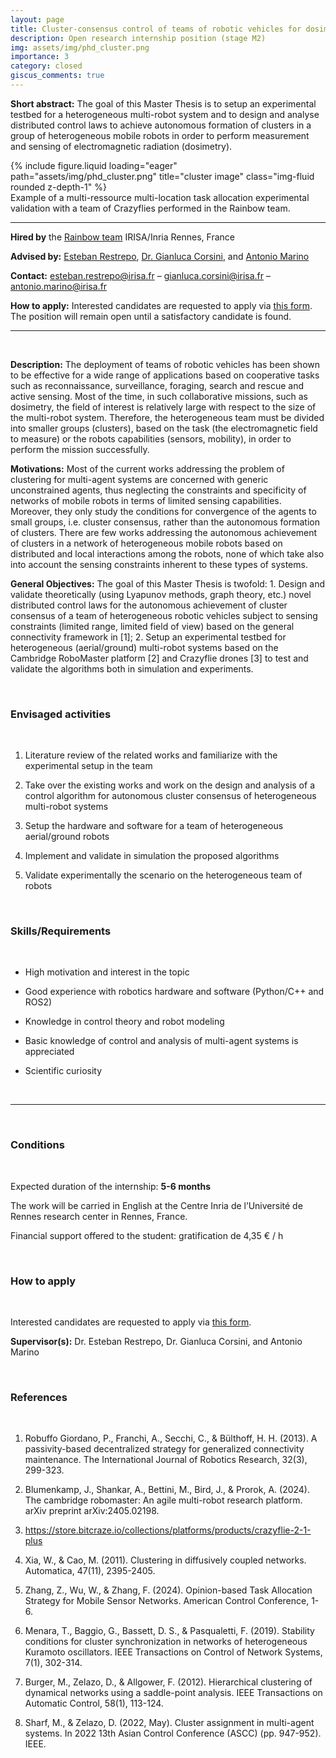 ```yaml
---
layout: page
title: Cluster-consensus control of teams of robotic vehicles for dosimetry
description: Open research internship position (stage M2)
img: assets/img/phd_cluster.png
importance: 3
category: closed
giscus_comments: true
---
```


**Short abstract:** The goal of this Master Thesis is to setup an experimental testbed for a heterogeneous multi-robot system and to design and analyse distributed control laws to achieve autonomous formation of clusters in a group of heterogeneous mobile robots in order to perform measurement and sensing of electromagnetic radiation (dosimetry).

<div class="row">
    <div class="col-sm mt-3 mt-md-0">
        {% include figure.liquid loading="eager" path="assets/img/phd_cluster.png" title="cluster image" class="img-fluid rounded z-depth-1" %}
    </div>
</div>
<div class="caption">
    Example of a multi-ressource multi-location task allocation experimental validation with a team of Crazyflies performed in the Rainbow team.
</div>

<hr>

**Hired by** the [Rainbow team](https://team.inria.fr/rainbow/) IRISA/Inria Rennes, France

**Advised by:** [Esteban Restrepo](https://erestrep.github.io/), [Dr. Gianluca Corsini](https://team.inria.fr/rainbow/fr/team/gianluca-corsini/), and [Antonio Marino](https://team.inria.fr/rainbow/fr/antonio-marino/)

**Contact:** [esteban.restrepo@irisa.fr](mailto:esteban.restrepo@irisa.fr) – [gianluca.corsini@irisa.fr](mailto:gianluca.corsini@irisa.fr) – [antonio.marino@irisa.fr](mailto:antonio.marino@irisa.fr)

**How to apply:**  Interested candidates are requested to apply via [this form](https://team.inria.fr/rainbow/appl-form-int-clus-cons/). The position will remain open until a satisfactory candidate is found.

<hr>

<br>

**Description:** The deployment of teams of robotic vehicles has been shown to be effective for a wide range of applications based on cooperative tasks such as reconnaissance, surveillance, foraging, search and rescue and active sensing. Most of the time, in such collaborative missions, such as dosimetry, the field of interest is relatively large with respect to the size of the multi-robot system. Therefore, the heterogeneous team must be divided into smaller groups (clusters), based on the task (the electromagnetic field to measure) or the robots capabilities (sensors, mobility), in order to perform the mission successfully.

**Motivations:** Most of the current works addressing the problem of clustering for multi-agent systems are concerned with generic unconstrained agents, thus neglecting the constraints and specificity of networks of mobile robots in terms of limited sensing capabilities. Moreover, they only study the conditions for convergence of the agents to small groups, i.e. cluster consensus, rather than the autonomous formation of clusters. There are few works addressing the autonomous achievement of clusters in a network of heterogeneous mobile robots based on distributed and local interactions among the robots, none of which take also into account the sensing constraints inherent to these types of systems.

**General Objectives:** The goal of this Master Thesis is twofold: 1. Design and validate theoretically (using Lyapunov methods, graph theory, etc.) novel distributed control laws for the autonomous achievement of cluster consensus of a team of heterogeneous robotic vehicles subject to sensing constraints (limited range, limited field of view) based on the general connectivity framework in [1]; 2. Setup an experimental testbed for heterogeneous (aerial/ground) multi-robot systems based on the Cambridge RoboMaster platform [2] and Crazyflie drones [3] to test and validate the algorithms both in simulation and experiments.

<br>
<h3 class="subsection-title">Envisaged activities</h3>
<br>

1. Literature review of the related works and familiarize with the experimental setup in the team

1. Take over the existing works and work on the design and analysis of a control algorithm for autonomous cluster consensus of heterogeneous multi-robot systems

1. Setup the hardware and software for a team of heterogeneous aerial/ground robots 

1. Implement and validate in simulation the proposed algorithms

1. Validate experimentally the scenario on the heterogeneous team of robots

<br>
<h3 class="subsection-title">Skills/Requirements</h3>
<br>

* High motivation and interest in the topic

* Good experience with robotics hardware and software (Python/C++ and ROS2)

* Knowledge in control theory and robot modeling

* Basic knowledge of control and analysis of multi-agent systems is appreciated

* Scientific curiosity

<br>
<hr>
<br>

<h3 class="subsection-title">Conditions</h3>
<br>

Expected duration of the internship: **5-6 months**

The work will be carried in English at the Centre Inria de l’Université de Rennes research center in Rennes, France.

Financial support offered to the student: gratification de 4,35 € / h

<br>
<h3 class="subsection-title">How to apply</h3>
<br>

Interested candidates are requested to apply via [this form](https://team.inria.fr/rainbow/appl-form-int-clus-cons/).

**Supervisor(s):** Dr. Esteban Restrepo, Dr. Gianluca Corsini, and Antonio Marino

<br>
<h3 class="subsection-title">References</h3>
<br>

1. Robuffo Giordano, P., Franchi, A., Secchi, C., & Bülthoff, H. H. (2013). A passivity-based decentralized strategy for generalized connectivity maintenance. The International Journal of Robotics Research, 32(3), 299-323.

1. Blumenkamp, J., Shankar, A., Bettini, M., Bird, J., & Prorok, A. (2024). The cambridge robomaster: An agile multi-robot research platform. arXiv preprint arXiv:2405.02198.

1. https://store.bitcraze.io/collections/platforms/products/crazyflie-2-1-plus

1. Xia, W., & Cao, M. (2011). Clustering in diffusively coupled networks. Automatica, 47(11), 2395-2405.

1. Zhang, Z., Wu, W., & Zhang, F. (2024). Opinion-based Task Allocation Strategy for Mobile Sensor Networks. American Control Conference, 1-6.

1. Menara, T., Baggio, G., Bassett, D. S., & Pasqualetti, F. (2019). Stability conditions for cluster synchronization in networks of heterogeneous Kuramoto oscillators. IEEE Transactions on Control of Network Systems, 7(1), 302-314.

1. Burger, M., Zelazo, D., & Allgower, F. (2012). Hierarchical clustering of dynamical networks using a saddle-point analysis. IEEE Transactions on Automatic Control, 58(1), 113-124.

1. Sharf, M., & Zelazo, D. (2022, May). Cluster assignment in multi-agent systems. In 2022 13th Asian Control Conference (ASCC) (pp. 947-952). IEEE.
